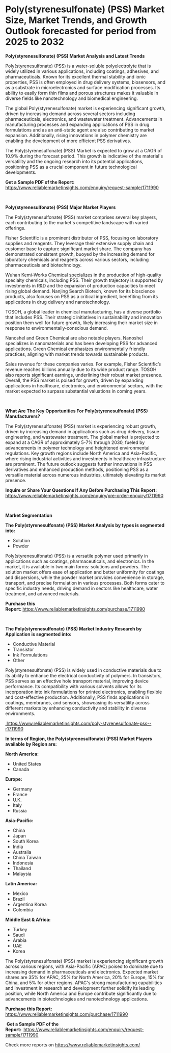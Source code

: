 <p><h1>Poly(styrenesulfonate) (PSS) Market Size, Market Trends, and Growth Outlook forecasted for period from 2025 to 2032</h1></p><p><strong>Poly(styrenesulfonate) (PSS) Market Analysis and Latest Trends</strong></p>
<p><p>Poly(styrenesulfonate) (PSS) is a water-soluble polyelectrolyte that is widely utilized in various applications, including coatings, adhesives, and pharmaceuticals. Known for its excellent thermal stability and ionic properties, PSS is often employed in drug delivery systems, biosensors, and as a substrate in microelectronics and surface modification processes. Its ability to easily form thin films and porous structures makes it valuable in diverse fields like nanotechnology and biomedical engineering.</p><p>The global Poly(styrenesulfonate) market is experiencing significant growth, driven by increasing demand across several sectors including pharmaceuticals, electronics, and wastewater treatment. Advancements in manufacturing processes and expanding applications of PSS in drug formulations and as an anti-static agent are also contributing to market expansion. Additionally, rising innovations in polymer chemistry are enabling the development of more efficient PSS derivatives.</p><p>The Poly(styrenesulfonate) (PSS) Market is expected to grow at a CAGR of 10.9% during the forecast period. This growth is indicative of the material's versatility and the ongoing research into its potential applications, positioning PSS as a crucial component in future technological developments.</p></p>
<p><strong>Get a Sample PDF of the Report:&nbsp;</strong> <a href="https://www.reliablemarketinsights.com/enquiry/request-sample/1711990?utm_campaign=3036&utm_medium=2&utm_source=Github&utm_content=ia&utm_term=27032025&utm_id=polystyrenesulfonate-pss">https://www.reliablemarketinsights.com/enquiry/request-sample/1711990</a></p>
<p>&nbsp;</p>
<p><strong>Poly(styrenesulfonate) (PSS) Major Market Players</strong></p>
<p><p>The Poly(styrenesulfonate) (PSS) market comprises several key players, each contributing to the market's competitive landscape with varied offerings. </p><p>Fisher Scientific is a prominent distributor of PSS, focusing on laboratory supplies and reagents. They leverage their extensive supply chain and customer base to capture significant market share. The company has demonstrated consistent growth, buoyed by the increasing demand for laboratory chemicals and reagents across various sectors, including pharmaceuticals and biotechnology.</p><p>Wuhan Kemi-Works Chemical specializes in the production of high-quality specialty chemicals, including PSS. Their growth trajectory is supported by investments in R&D and the expansion of production capacities to meet rising global demand. Nanjing Search Biotech, known for its bioscience products, also focuses on PSS as a critical ingredient, benefiting from its applications in drug delivery and nanotechnology.</p><p>TOSOH, a global leader in chemical manufacturing, has a diverse portfolio that includes PSS. Their strategic initiatives in sustainability and innovation position them well for future growth, likely increasing their market size in response to environmentally-conscious demand.</p><p>Nanoshel and Green Chemical are also notable players. Nanoshel specializes in nanomaterials and has been developing PSS for advanced applications. Green Chemical emphasizes environmentally friendly practices, aligning with market trends towards sustainable products.</p><p>Sales revenue for these companies varies. For example, Fisher Scientific’s revenue reaches billions annually due to its wide product range. TOSOH also reports significant earnings, underlining their robust market presence. Overall, the PSS market is poised for growth, driven by expanding applications in healthcare, electronics, and environmental sectors, with the market expected to surpass substantial valuations in coming years.</p></p>
<p>&nbsp;</p>
<p><strong>What Are The Key Opportunities For Poly(styrenesulfonate) (PSS) Manufacturers?</strong></p>
<p><p>The Poly(styrenesulfonate) (PSS) market is experiencing robust growth, driven by increasing demand in applications such as drug delivery, tissue engineering, and wastewater treatment. The global market is projected to expand at a CAGR of approximately 5-7% through 2030, fueled by advancements in polymer technology and heightened environmental regulations. Key growth regions include North America and Asia-Pacific, where rising industrial activities and investments in healthcare infrastructure are prominent. The future outlook suggests further innovations in PSS derivatives and enhanced production methods, positioning PSS as a versatile material across numerous industries, ultimately elevating its market presence.</p></p>
<p><strong>Inquire or Share Your Questions If Any Before Purchasing This Report:</strong> <a href="https://www.reliablemarketinsights.com/enquiry/pre-order-enquiry/1711990?utm_campaign=3036&utm_medium=2&utm_source=Github&utm_content=ia&utm_term=27032025&utm_id=polystyrenesulfonate-pss">https://www.reliablemarketinsights.com/enquiry/pre-order-enquiry/1711990</a></p>
<p>&nbsp;</p>
<p><strong>Market Segmentation</strong></p>
<p><strong>The Poly(styrenesulfonate) (PSS) Market Analysis by types is segmented into:</strong></p>
<p><ul><li>Solution</li><li>Powder</li></ul></p>
<p><p>Poly(styrenesulfonate) (PSS) is a versatile polymer used primarily in applications such as coatings, pharmaceuticals, and electronics. In the market, it is available in two main forms: solutions and powders. The solution market offers ease of application and better uniformity for coatings and dispersions, while the powder market provides convenience in storage, transport, and precise formulation in various processes. Both forms cater to specific industry needs, driving demand in sectors like healthcare, water treatment, and advanced materials.</p></p>
<p><strong>Purchase this Report:&nbsp;</strong><a href="https://www.reliablemarketinsights.com/purchase/1711990?utm_campaign=3036&utm_medium=2&utm_source=Github&utm_content=ia&utm_term=27032025&utm_id=polystyrenesulfonate-pss">https://www.reliablemarketinsights.com/purchase/1711990</a></p>
<p>&nbsp;</p>
<p><strong>The Poly(styrenesulfonate) (PSS) Market Industry Research by Application is segmented into:</strong></p>
<p><ul><li>Conductive Material</li><li>Transistor</li><li>Ink Formulations</li><li>Other</li></ul></p>
<p><p>Poly(styrenesulfonate) (PSS) is widely used in conductive materials due to its ability to enhance the electrical conductivity of polymers. In transistors, PSS serves as an effective hole transport material, improving device performance. Its compatibility with various solvents allows for its incorporation into ink formulations for printed electronics, enabling flexible and cost-effective production. Additionally, PSS finds applications in coatings, membranes, and sensors, showcasing its versatility across different markets by enhancing conductivity and stability in diverse environments.</p></p>
<p><a href="https://www.reliablemarketinsights.com/poly-styrenesulfonate-pss--r1711990?utm_campaign=3036&utm_medium=2&utm_source=Github&utm_content=ia&utm_term=27032025&utm_id=polystyrenesulfonate-pss">&nbsp;https://www.reliablemarketinsights.com/poly-styrenesulfonate-pss--r1711990</a></p>
<p><strong>In terms of Region, the Poly(styrenesulfonate) (PSS) Market Players available by Region are:</strong></p>
<p>
    <p> <strong> North America: </strong>
        <ul>
            <li>United States</li>
            <li>Canada</li>
        </ul>
        </p> 
    <p> <strong> Europe: </strong>
        <ul>
            <li>Germany</li>
            <li>France</li>
            <li>U.K.</li>
            <li>Italy</li>
            <li>Russia</li>
        </ul>
        </p> 
    <p> <strong> Asia-Pacific: </strong>
        <ul>
            <li>China</li>
            <li>Japan</li>
            <li>South Korea</li>
            <li>India</li>
            <li>Australia</li>
            <li>China Taiwan</li>
            <li>Indonesia</li>
            <li>Thailand</li>
            <li>Malaysia</li>
        </ul>
        </p> 
    <p> <strong> Latin America: </strong>
        <ul>
            <li>Mexico</li>
            <li>Brazil</li>
            <li>Argentina Korea</li>
            <li>Colombia</li>
        </ul>
        </p> 
    <p> <strong> Middle East & Africa: </strong>
        <ul>
            <li>Turkey</li>
            <li>Saudi</li>
            <li>Arabia</li>
            <li>UAE</li>
            <li>Korea</li>
        </ul>
    </p>
    </p>
<p><p>The Poly(styrenesulfonate) (PSS) market is experiencing significant growth across various regions, with Asia-Pacific (APAC) poised to dominate due to increasing demand in pharmaceuticals and electronics. Expected market shares are 35% for APAC, 25% for North America, 20% for Europe, 15% for China, and 5% for other regions. APAC's strong manufacturing capabilities and investment in research and development further solidify its leading position, while North America and Europe contribute significantly due to advancements in biotechnologies and nanotechnology applications.</p></p>
<p><strong>Purchase this Report: </strong><a href="https://www.reliablemarketinsights.com/purchase/1711990?utm_campaign=3036&utm_medium=2&utm_source=Github&utm_content=ia&utm_term=27032025&utm_id=polystyrenesulfonate-pss">https://www.reliablemarketinsights.com/purchase/1711990</a></p>
<p>&nbsp;<strong>Get a Sample PDF of the Report:&nbsp;&nbsp;</strong><a href="https://www.reliablemarketinsights.com/enquiry/request-sample/1711990?utm_campaign=3036&utm_medium=2&utm_source=Github&utm_content=ia&utm_term=27032025&utm_id=polystyrenesulfonate-pss">https://www.reliablemarketinsights.com/enquiry/request-sample/1711990</a></p>
<p><strong></strong></p>
<p>Check more reports on <a href="https://www.reliablemarketinsights.com/?utm_campaign=3036&utm_medium=2&utm_source=Github&utm_content=ia&utm_term=27032025&utm_id=polystyrenesulfonate-pss">https://www.reliablemarketinsights.com/</a></p>